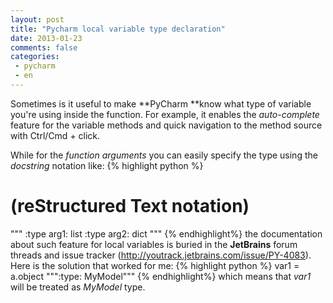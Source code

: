 ```yaml
---
layout: post
title: "Pycharm local variable type declaration"
date: 2013-01-23
comments: false
categories:
 - pycharm
 - en
---
```


Sometimes is it useful to make **PyCharm **know what type of variable you're using inside the function.
For example, it enables the *auto-complete* feature for the variable methods and quick navigation
to the method source with Ctrl/Cmd&nbsp;+&nbsp;click.

While for the *function arguments* you can easily specify the type using the
*docstring* notation like:
{% highlight python %}
# (reStructured Text notation)
"""
:type arg1: list
:type arg2: dict
"""
{% endhighlight%}
the documentation about such feature for local variables is buried in the **JetBrains**
forum threads and issue tracker (<a href="http://youtrack.jetbrains.com/issue/PY-4083">http://youtrack.jetbrains.com/issue/PY-4083</a>).
Here is the solution that worked for me:
{% highlight python %}
var1 = a.object
""":type: MyModel"""
{% endhighlight%}
which means that *var1* will be treated as *MyModel* type.
